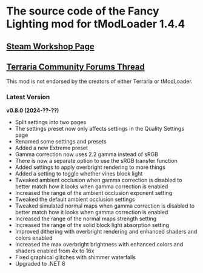 ﻿# The source code of the Fancy Lighting mod for tModLoader 1.4.4

## [Steam Workshop Page](https://steamcommunity.com/sharedfiles/filedetails/?id=2822950837)
## [Terraria Community Forums Thread](https://forums.terraria.org/index.php?threads/fancy-lighting-mod.113067/)

This mod is not endorsed by the creators of either Terraria or tModLoader.

### Latest Version

**v0.8.0 (2024-??-??)**
- Split settings into two pages
- The settings preset now only affects settings in the Quality Settings page
- Renamed some settings and presets
- Added a new Extreme preset
- Gamma correction now uses 2.2 gamma instead of sRGB
- There is now a separate option to use the sRGB transfer function
- Added settings to apply overbright rendering to more things
- Added a setting to toggle whether vines block light
- Tweaked ambient occlusion when gamma correction is disabled to better match how it looks when gamma correction is enabled
- Increased the range of the ambient occlusion exponent setting
- Tweaked the default ambient occlusion settings
- Tweaked simulated normal maps when gamma correction is disabled to better match how it looks when gamma correction is enabled
- Increased the range of the normal maps strength setting
- Increased the range of the solid block light absorption setting
- Improved dithering with overbright rendering and enhanced shaders and colors enabled
- Increased the max overbright brightness with enhanced colors and shaders enabled from 4x to 16x
- Fixed graphical glitches with shimmer waterfalls
- Upgraded to .NET 8